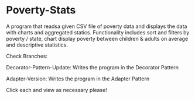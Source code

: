 # Poverty-Stats
A program that readsa  given CSV file of poverty data and displays the data with charts and aggregated statics. Functionality includes sort and filters by poverty / state,  chart display poverty between children &amp; adults on average  and descriptive statistics.

Check Branches:

Decorator-Pattern-Update: Writes the program in the Decorator Pattern

Adapter-Version: Writes the program in the Adapter Pattern

Click each and view as necessary please! 
